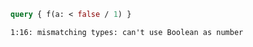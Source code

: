 ```graphql
query { f(a: < false / 1) }
```

```
1:16: mismatching types: can't use Boolean as number
```